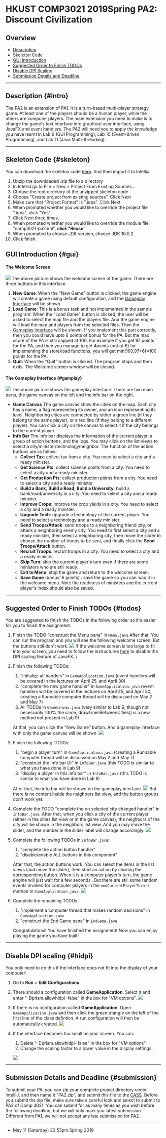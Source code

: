 HKUST COMP3021 2019Spring PA2: Discount Civilization
==========================
Overview
--------

-   [Description](#intro)
-   [Skeleton Code](#skeleton)
-   [GUI Introduction](#gui)
-   [Suggested Order to Finish TODOs](#todos)
-   [Disable DPI Scaling](#hidpi)
-   [Submission Details and Deadline](#submission)

* * * * *

Description {#intro}
-----------

The PA2 is an extension of PA1. It is a turn-based multi-player
strategy game. At least one of the players should be a human player,
while the others are computer players. The main extension you need to
make is to change the game's text interface into graphical user
interface, using JavaFX and event handlers. The PA2 will need you to
apply the knowledge you have learnt in Lab 9 (GUI Programming), Lab 10
(Event-driven Programming), and Lab 11 (Java Multi-threading).

* * * * *

Skeleton Code {#skeleton}
-------------

You can download the skeleton code [here](mdres/Comp3021-PA2-Spring2019-Skeleton.zip).
And then import it to IntelliJ.

1.  Unzip the downloaded .zip file to a directory
2.  In IntelliJ go to File \> New \> Project From Existing Sources...
3.  Choose the root directory of the unzipped skeleton code
4.  Choose "Create project from existing sources". Click Next
5.  Make sure that "Project Format" is ".idea". Click Next
6.  When prompted whether you would like to override the project file
    ".idea", click "Yes".
7.  Click Next three times.
8.  When prompted whether you would like to override the module file
    "comp3021-pa2.iml", **click "Reuse"**
9.  When prompted to choose JDK version, choose JDK 10.0.2
10. Click finish

GUI Introduction {#gui}
----------------

#### The Welcome Screen

![](mdres/welcome.jpg) The above
picture shows the welcome screen of the game. There are three buttons in
this interface.

1.  **New Game**: When the "New Game" button is clicked, the game engine
    will create a game using default configuration, and the [Gameplay
    Interface](#gameplay)
    will be shown. 
2.  **Load Game**: This is a bonus task and not implemented in the
    sample program! When the "Load Game" button is clicked, the user
    will be asked to select the map file and the players file. And the
    game engine will load the map and players from the selected files.
    Then the [Gameplay
    Interface](#gameplay)
    will be shown. If you implement this part correctly, then you could
    have upto 6 points of bonus for the PA. But the max score of the PA
    is still capped at 100. For example if you get 97 points for the PA,
    and then you manage to get 4points (out of 6) for implementing the
    store/load functions, you will get min(100,97+6)=100 points for the
    PA. 
3.  **Quit**: When the "Quit" button is clicked. The program stops and
    then exits. The Welcome screen window will be closed.



#### The Gameplay Interface {#gamplay}

![](mdres/gameplay.jpg) The above
picture shows the gameplay interface. There are two main parts, the game
canvas on the left and the info bar on the right.

-   **Game Canvas** 
     The game canvas show the cities on the map. Each city has a name, a
    flag representing its owner, and an icon representing its level.
    Neighboring cities are connected by either a green line (if they
    belong to the same player), or a red line (if they belong to a
    different player). You can click a city on the canvas to select it
    if the city belongs to the current player. 
-   **Info Bar** 
     The info bar displays the information of the current player, a
    group of action buttons, and the logs. 
     You may click on the list views to select a
    city/minister/technology/neighbor. 
     The function of the action buttons are as follow:
    -   **Collect Tax**: collect tax from a city. You need to select a
        city and a ready minister.
    -   **Get Science Pts**: collect science points from a city. You
        need to select a city and a ready minister.
    -   **Get Production Pts**: collect production points from a city.
        You need to select a city and a ready minister.
    -   **Build a Bank**, **Build a Road**, **Build a University**:
        build a bank/road/university in a city. You need to select a
        city and a ready minister.
    -   **Improve Crops**: improve the crop yields in a city. You need
        to select a city and a ready minister.
    -   **Upgrade Tech**: upgrade a technology of the current player.
        You need to select a technology and a ready minister.
    -   **Send Troops/Attack**: send troops to a neighboring friend
        city, or attack a neighboring enemy city.
         You need to first select a city and a ready minister, then
        select a neighboring city, then move the slider to choose the
        number of troops to be sent, and finally click the **Send
        Troops/Attack** button.
    -   **Recruit Troops**: recruit troops in a city. You need to select
        a city and a ready minister.
    -   **Skip Turn**: skip the current player's turn even if there are
        some ministers who are still ready.
    -   **Exit to Menu**: stop the game and return to the welcome
        screen.
    -   **Save Game** (bonus! 6 points) : save the game so you can load
        it in the welcome menu. Note the readiness of ministers and the
        current player's index should also be saved.

* * * * *

Suggested Order to Finish TODOs {#todos}
-------------------------------

You are suggested to finish the TODOs in the following order so it's
easier for you to finish the assignment.

1.  Finish the TODO "construct the Menu pane" in `Menu.java`
     After that. You can run the program and you will see the following
    welcome screen. But the buttons still don't work.
    ![](mdres/welcome.jpg) If the
    welcome screen is too large to fit into your screen, you need to
    follow the instructures
    [here](#hidpi) to disable
    the DPI scaling feature of JavaFX.
    \
2.  Finish the following TODOs:
    1.  "initialize all handers" in `GameApplication.java` (event
        handlers will be covered in the lectures on April 25, and April
        30)
    2.  "complete the new game handler" in `GameApplication.java` (event
        handlers will be covered in the lectures on April 25, and April
        30, creating a Runnable computer thread will be discussed on May
        2 and May 7)
    3.  All TODOs in `GameCanvas.java` (very similar to Lab 9, though
        not necessarily 100% the same, drawLinesBetweenCities() is a new
        method not present in Lab 9)

    At that, you can click the "New Game" button. And a gameplay
    interface with only the game canvas will be shown.
    ![](mdres/step2.jpg)
3.  Finish the following TODOs:
    1.  "begin a player turn" in `GameApplication.java` (creating a
        Runnable computer thread will be discussed on May 2 and May 7)
    2.  "construct the info bar UI" in `InfoBar.java` (this TODO is
        similar to what you have done in Lab 9)
    3.  "display a player in this info bar" in `InfoBar.java` (this TODO
        is similar to what you have done in Lab 9)

    After that, the info bar will be shown on the gameplay interface.
    ![](mdres/step3.jpg) But
    there is no content inside the neighbors list view, and the button
    groups don't work yet.
4.  Complete the TODO "complete the on selected city changed handler" in
    `InfoBar.java`.
     After that, when you click a city of the current player (either in
    the cities list view or in the game canvas), the neighbors of the
    city will be shown in the neighbors list view. And you may move the
    slider, and the number in the slider label will change accordingly.
    ![](mdres/step4.jpg)
5.  Complete the following TODOs in `InfoBar.java`:
    1.  "complete the action button handler"
    2.  "disable/enable ALL buttons in this component"

    After that, the action buttons work. You can select the items in the
    list views (and move the slider), then start an action by clicking
    the corresponding button. When it is a computer player's turn, the
    game engine will just wait for a few seconds . But there are still
    some random events invoked for computer players in the
    `endCurrentPlayerTurn()` method in `GameApplication.java`.
    ![](mdres/step5.jpg)
6.  Complete the remaining TODOs:
    1.  "implement a computer thread that makes random decisions" in
        `GameApplication.java`
    2.  "construct the End Game pane" in `EndGame.java`

    Congratulations! You have finished the assignment! Now you can enjoy
    playing the game you have built!

* * * * *

Disable DPI scaling {#hidpi}
-------------------

You only need to do this if the interface does not fit into the display
of your computer!

1.  Go to **Run** \> **Edit Configurations**
2.  There should a configuration called **GameApplication**. Select it
    and enter "-Dprism.allowhidpi=false" in the box for "VM options".
    ![](mdres/disable-hidpi.jpg)
3.  If there is no configuration called **GameApplication**. Open
    `GameApplication.java` and then click the green triangle on the left
    of the first line of the class defintion. A run configuration will
    then be automatically created.
    ![](mdres/run-config.jpg)
4.  If the interface becomes too small on your screen. You can:
    1.  Delete "-Dprism.allowhidpi=false" in the box for "VM options".
    2.  Change the scaling factor to a lower value in the display
        settings.

    ![](mdres/scaling.jpg)

* * * * *

Submission Details and Deadline {#submission}
-------------------------------

To submit your PA, you can zip your complete project directory under
IntelliJ, and then name it "PA2.zip", and submit this file to the
[CASS](http://cssystem.cse.ust.hk/UGuides/cass/student.html). Before you
submit the zip file, make sure take a careful look and select to submit
to PA2 of Comp 3021. You can submit for as many times as you wish before
the following deadline, but we will only mark you latest submission.
Different from PA1, we will not accept any late submission for PA2.

* * * * *

-   May 11 (Saturday) 23:55pm Spring 2019
